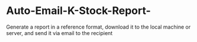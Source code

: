 # Auto-Email-K-Stock-Report-
Generate a report in a reference format, download it to the local machine or server, and send it via email to the recipient
